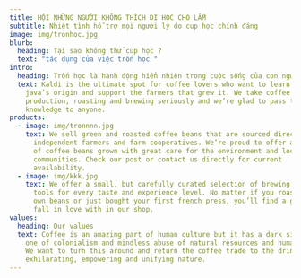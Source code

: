 ```yaml
---
title: HỘI NHỮNG NGƯỜI KHÔNG THÍCH ĐI HỌC CHO LẮM
subtitle: Nhiệt tình hỗ trợ mọi người lý do cup học chính đáng
image: img/tronhoc.jpg
blurb:
  heading: Tại sao không thử cup học ?
  text: "tác dụng của việc trốn học "
intro:
  heading: Trốn học là hành động hiển nhiên trong cuộc sống của con người
  text: Kaldi is the ultimate spot for coffee lovers who want to learn about their
    java’s origin and support the farmers that grew it. We take coffee
    production, roasting and brewing seriously and we’re glad to pass that
    knowledge to anyone.
products:
  - image: img/tronnnn.jpg
    text: We sell green and roasted coffee beans that are sourced directly from
      independent farmers and farm cooperatives. We’re proud to offer a variety
      of coffee beans grown with great care for the environment and local
      communities. Check our post or contact us directly for current
      availability.
  - image: img/kkk.jpg
    text: We offer a small, but carefully curated selection of brewing gear and
      tools for every taste and experience level. No matter if you roast your
      own beans or just bought your first french press, you’ll find a gadget to
      fall in love with in our shop.
values:
  heading: Our values
  text: Coffee is an amazing part of human culture but it has a dark side too –
    one of colonialism and mindless abuse of natural resources and human lives.
    We want to turn this around and return the coffee trade to the drink’s
    exhilarating, empowering and unifying nature.
---
```

